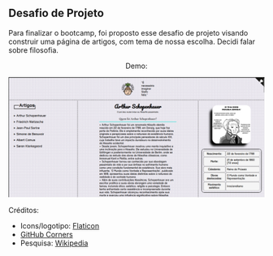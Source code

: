 ## Desafio de Projeto 

<p>Para finalizar o bootcamp, foi proposto esse desafio de projeto visando construir uma página de artigos, com tema de nossa escolha. Decidi falar sobre filosofia. </p>

<p align="center">Demo:</p>

<p align="center">
  <img src="assets/imagens/demo/demo.png" alt="Descrição da imagem">
</p>

<p>Créditos:</p>

- Icons/logotipo: <a href="https://www.flaticon.com/br/">Flaticon</a> <br>
- <a href="https://tholman.com/github-corners/">GitHub Corners</a>
- Pesquisa: <a href="https://pt.wikipedia.org/wiki/Arthur_Schopenhauer">Wikipedia</a>



